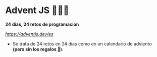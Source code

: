 # Advent JS 🎇✨🎁

**24 días, 24 retos de programación**

*https://adventjs.dev/es*

- Se trata de 24 retos en 24 días como en un calendario de adviento **(pero sin los regalos 🤣)**. 
